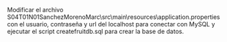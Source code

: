 Modificar el archivo S04T01N01SanchezMorenoMarc\src\main\resources\application.properties con el usuario, contraseña y url del localhost para conectar con MySQL y ejecutar el script createfruitdb.sql para crear la base de datos.
